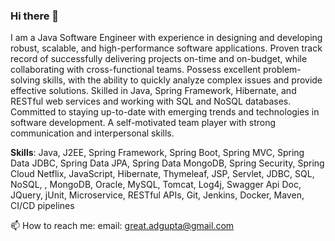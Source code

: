 ### Hi there 👋
I am a Java Software Engineer with experience in designing and developing robust, scalable, and high-performance software applications. Proven track record
of successfully delivering projects on-time and on-budget, while collaborating with cross-functional teams. Possess excellent problem-solving skills, with the ability to quickly analyze complex issues and provide effective solutions. Skilled in Java, Spring Framework, Hibernate, and RESTful web services and working with SQL and NoSQL databases. Committed to staying up-to-date with emerging trends and technologies in software development. A self-motivated team player with strong communication and interpersonal skills.

**Skills**: Java, J2EE, Spring Framework, Spring Boot, Spring MVC, Spring Data JDBC, Spring Data JPA, Spring Data MongoDB, Spring Security, Spring Cloud Netflix, JavaScript, Hibernate, Thymeleaf, JSP, Servlet, JDBC, SQL, NoSQL, , MongoDB, Oracle, MySQL, Tomcat, Log4j, Swagger Api Doc, JQuery, jUnit, Microservice, RESTful APIs, Git, Jenkins, Docker, Maven, CI/CD pipelines

📫 How to reach me: email: great.adgupta@gmail.com
<!--
**apudasgupta/apudasgupta** is a ✨ _special_ ✨ repository because its `README.md` (this file) appears on your GitHub profile.

Here are some ideas to get you started:

- 🔭 I’m currently working on ...
- 🌱 I’m currently learning ...
- 👯 I’m looking to collaborate on ...
- 🤔 I’m looking for help with ...
- 💬 Ask me about ...
- 📫 How to reach me: ...
- 😄 Pronouns: ...
- ⚡ Fun fact: ...
-->
